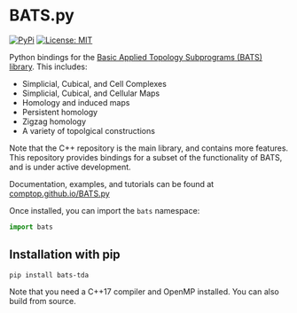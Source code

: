 # BATS.py

[![PyPi](https://img.shields.io/pypi/v/bats-tda.svg)](https://pypi.org/project/bats-tda/)
[![License: MIT](https://img.shields.io/badge/License-MIT-yellow.svg)](https://opensource.org/licenses/MIT)

Python bindings for the [Basic Applied Topology Subprograms (BATS) library](https://github.com/CompTop/BATS).
This includes:
* Simplicial, Cubical, and Cell Complexes
* Simplicial, Cubical, and Cellular Maps
* Homology and induced maps
* Persistent homology
* Zigzag homology
* A variety of topolgical constructions

Note that the C++ repository is the main library, and contains more features.  This repository provides bindings for a subset of the functionality of BATS, and is under active development.

Documentation, examples, and tutorials can be found at [comptop.github.io/BATS.py](https://comptop.github.io/BATS.py/#/)

Once installed, you can import the `bats` namespace:
```python
import bats
```

## Installation with pip

```
pip install bats-tda
```

Note that you need a C++17 compiler and OpenMP installed.  You can also build from source.
